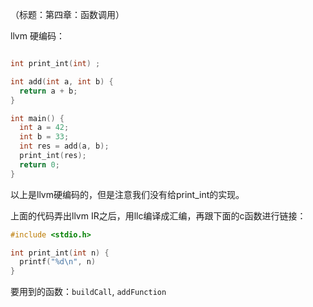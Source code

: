 
（标题：第四章：函数调用）

llvm 硬编码：

```c

int print_int(int) ;

int add(int a, int b) {
  return a + b;
}

int main() {
  int a = 42;
  int b = 33;
  int res = add(a, b);
  print_int(res);
  return 0;
}
```

以上是llvm硬编码的，但是注意我们没有给print_int的实现。

上面的代码弄出llvm IR之后，用llc编译成汇编，再跟下面的c函数进行链接：

```c
#include <stdio.h>

int print_int(int n) {
  printf("%d\n", n)
}
```


要用到的函数：`buildCall`, `addFunction`
